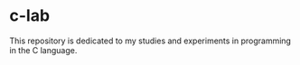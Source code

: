# c-lab
This repository is dedicated to my studies and experiments in programming in the C language.
